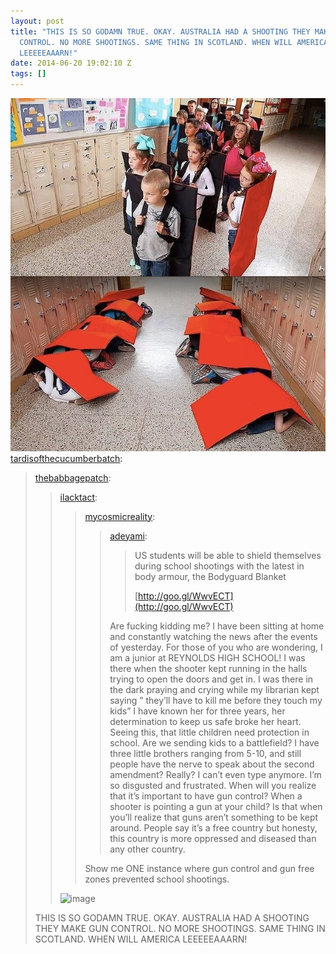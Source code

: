 ```yaml
---
layout: post
title: "THIS IS SO GODAMN TRUE. OKAY. AUSTRALIA HAD A SHOOTING THEY MAKE GUN
  CONTROL. NO MORE SHOOTINGS. SAME THING IN SCOTLAND. WHEN WILL AMERICA
  LEEEEEAAARN!"
date: 2014-06-20 19:02:10 Z
tags: []
---
```

![](/media/2014/06/89381626674.jpg)
[tardisofthecucumberbatch](http://tardisofthecucumberbatch.tumblr.com/post/89241542561/thebabbagepatch-ilacktact-mycosmicreality):

> [thebabbagepatch](http://thebabbagepatch.tumblr.com/post/89204175328/ilacktact-mycosmicreality-adeyami-us):
> 
> > [ilacktact](http://ilacktact.tumblr.com/post/89169806044/mycosmicreality-adeyami-us-students-will-be):
> > 
> > > [mycosmicreality](http://mycosmicreality.tumblr.com/post/88538346760/adeyami-us-students-will-be-able-to-shield):
> > > 
> > > > [adeyami](http://adeyami.tumblr.com/post/88469661991/us-students-will-be-able-to-shield-themselves):
> > > > 
> > > > > US students will be able to shield themselves during school shootings with the latest in body armour, the Bodyguard Blanket
> > > > > 
> > > > > [http://goo.gl/WwvECT](http://goo.gl/WwvECT)
> > > > 
> > > > Are fucking kidding me? I have been sitting at home and constantly watching the news after the events of yesterday. For those of you who are wondering, I am a junior at REYNOLDS HIGH SCHOOL! I was there when the shooter kept running in the halls trying to open the doors and get in. I was there in the dark praying and crying while my librarian kept saying ” they’ll have to kill me before they touch my kids” I have known her for three years, her determination to keep us safe broke her heart. Seeing this, that little children need protection in school. Are we sending kids to a battlefield? I have three little brothers ranging from 5-10, and still people have the nerve to speak about the second amendment? Really? I can’t even type anymore. I’m so disgusted and frustrated. When will you realize that it’s important to have gun control? When a shooter is pointing a gun at your child? Is that when you’ll realize that guns aren’t something to be kept around. People say it’s a free country but honesty, this country is more oppressed and diseased than any other country.
> > > 
> > > Show me ONE instance where gun control and gun free zones prevented school shootings.
> > 
> > ![image](https://66.media.tumblr.com/aa393257313d462863e3c2bc36a48ec8/tumblr_inline_p7gwfhFEnG1snpcgy_540.jpg)
> 
> THIS IS SO GODAMN TRUE. OKAY. AUSTRALIA HAD A SHOOTING THEY MAKE GUN CONTROL. NO MORE SHOOTINGS. SAME THING IN SCOTLAND. WHEN WILL AMERICA LEEEEEAAARN!
